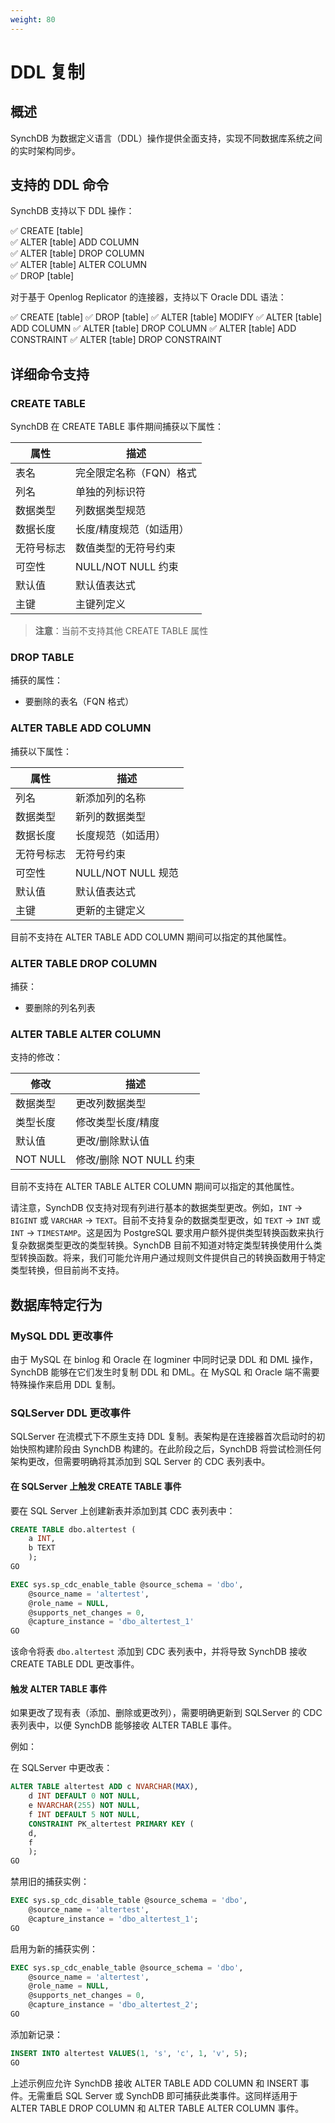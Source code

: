 ```yaml
---
weight: 80
---
```

# DDL 复制

## **概述**

SynchDB 为数据定义语言（DDL）操作提供全面支持，实现不同数据库系统之间的实时架构同步。

## **支持的 DDL 命令**

SynchDB 支持以下 DDL 操作：

✅ CREATE [table]  
✅ ALTER [table] ADD COLUMN  
✅ ALTER [table] DROP COLUMN  
✅ ALTER [table] ALTER COLUMN  
✅ DROP [table]  

对于基于 Openlog Replicator 的连接器，支持以下 Oracle DDL 语法：

✅ CREATE [table]
✅ DROP [table]
✅ ALTER [table] MODIFY
✅ ALTER [table] ADD COLUMN
✅ ALTER [table] DROP COLUMN
✅ ALTER [table] ADD CONSTRAINT
✅ ALTER [table] DROP CONSTRAINT

## **详细命令支持**

### **CREATE TABLE**

SynchDB 在 CREATE TABLE 事件期间捕获以下属性：

| 属性 | 描述 |
|----------|-------------|
| 表名 | 完全限定名称（FQN）格式 |
| 列名 | 单独的列标识符 |
| 数据类型 | 列数据类型规范 |
| 数据长度 | 长度/精度规范（如适用） |
| 无符号标志 | 数值类型的无符号约束 |
| 可空性 | NULL/NOT NULL 约束 |
| 默认值 | 默认值表达式 |
| 主键 | 主键列定义 |

> **注意**：当前不支持其他 CREATE TABLE 属性

### **DROP TABLE**

捕获的属性：
- 要删除的表名（FQN 格式）

### **ALTER TABLE ADD COLUMN**

捕获以下属性：

| 属性 | 描述 |
|----------|-------------|
| 列名 | 新添加列的名称 |
| 数据类型 | 新列的数据类型 |
| 数据长度 | 长度规范（如适用） |
| 无符号标志 | 无符号约束 |
| 可空性 | NULL/NOT NULL 规范 |
| 默认值 | 默认值表达式 |
| 主键 | 更新的主键定义 |

目前不支持在 ALTER TABLE ADD COLUMN 期间可以指定的其他属性。

### **ALTER TABLE DROP COLUMN**

捕获：
- 要删除的列名列表

### **ALTER TABLE ALTER COLUMN**

支持的修改：

| 修改 | 描述 |
|--------------|-------------|
| 数据类型 | 更改列数据类型 |
| 类型长度 | 修改类型长度/精度 |
| 默认值 | 更改/删除默认值 |
| NOT NULL | 修改/删除 NOT NULL 约束 |

目前不支持在 ALTER TABLE ALTER COLUMN 期间可以指定的其他属性。

请注意，SynchDB 仅支持对现有列进行基本的数据类型更改。例如，`INT` → `BIGINT` 或 `VARCHAR` → `TEXT`。目前不支持复杂的数据类型更改，如 `TEXT` → `INT` 或 `INT` → `TIMESTAMP`。这是因为 PostgreSQL 要求用户额外提供类型转换函数来执行复杂数据类型更改的类型转换。SynchDB 目前不知道对特定类型转换使用什么类型转换函数。将来，我们可能允许用户通过规则文件提供自己的转换函数用于特定类型转换，但目前尚不支持。

## **数据库特定行为**

### **MySQL DDL 更改事件**

由于 MySQL 在 binlog 和 Oracle 在 logminer 中同时记录 DDL 和 DML 操作，SynchDB 能够在它们发生时复制 DDL 和 DML。在 MySQL 和 Oracle 端不需要特殊操作来启用 DDL 复制。

### **SQLServer DDL 更改事件**

SQLServer 在流模式下不原生支持 DDL 复制。表架构是在连接器首次启动时的初始快照构建阶段由 SynchDB 构建的。在此阶段之后，SynchDB 将尝试检测任何架构更改，但需要明确将其添加到 SQL Server 的 CDC 表列表中。

#### **在 SQLServer 上触发 CREATE TABLE 事件**

要在 SQL Server 上创建新表并添加到其 CDC 表列表中：
```sql
CREATE TABLE dbo.altertest (
	a INT,
	b TEXT
	);
GO

EXEC sys.sp_cdc_enable_table @source_schema = 'dbo',
	@source_name = 'altertest',
	@role_name = NULL,
	@supports_net_changes = 0,
	@capture_instance = 'dbo_altertest_1'
GO
```

该命令将表 `dbo.altertest` 添加到 CDC 表列表中，并将导致 SynchDB 接收 CREATE TABLE DDL 更改事件。

#### **触发 ALTER TABLE 事件**

如果更改了现有表（添加、删除或更改列），需要明确更新到 SQLServer 的 CDC 表列表中，以便 SynchDB 能够接收 ALTER TABLE 事件。

例如：

在 SQLServer 中更改表：
```sql
ALTER TABLE altertest ADD c NVARCHAR(MAX),
	d INT DEFAULT 0 NOT NULL,
	e NVARCHAR(255) NOT NULL,
	f INT DEFAULT 5 NOT NULL,
	CONSTRAINT PK_altertest PRIMARY KEY (
	d,
	f
	);
GO
```

禁用旧的捕获实例：
```sql
EXEC sys.sp_cdc_disable_table @source_schema = 'dbo',
	@source_name = 'altertest',
	@capture_instance = 'dbo_altertest_1';
GO
```

启用为新的捕获实例：
```sql
EXEC sys.sp_cdc_enable_table @source_schema = 'dbo',
	@source_name = 'altertest',
	@role_name = NULL,
	@supports_net_changes = 0,
	@capture_instance = 'dbo_altertest_2';
GO
```

添加新记录：
```sql
INSERT INTO altertest VALUES(1, 's', 'c', 1, 'v', 5);
GO
```

上述示例应允许 SynchDB 接收 ALTER TABLE ADD COLUMN 和 INSERT 事件。无需重启 SQL Server 或 SynchDB 即可捕获此类事件。这同样适用于 ALTER TABLE DROP COLUMN 和 ALTER TABLE ALTER COLUMN 事件。